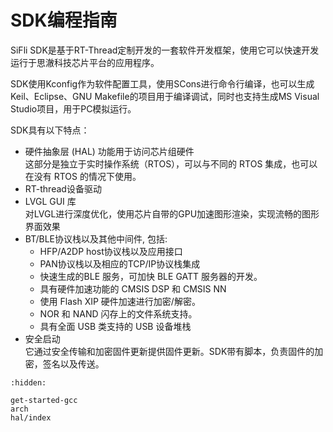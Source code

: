# SDK编程指南

SiFli SDK是基于RT-Thread定制开发的一套软件开发框架，使用它可以快速开发运行于思澈科技芯片平台的应用程序。

SDK使用Kconfig作为软件配置工具，使用SCons进行命令行编译，也可以生成Keil、Eclipse、GNU Makefile的项目用于编译调试，同时也支持生成MS Visual Studio项目，用于PC模拟运行。 

SDK具有以下特点：
- 硬件抽象层 (HAL) 功能用于访问芯片组硬件\
    这部分是独立于实时操作系统（RTOS），可以与不同的 RTOS 集成，也可以在没有 RTOS 的情况下使用。 
- RT-thread设备驱动
- LVGL GUI 库\
    对LVGL进行深度优化，使用芯片自带的GPU加速图形渲染，实现流畅的图形界面效果
- BT/BLE协议栈以及其他中间件, 包括:
    - HFP/A2DP host协议栈以及应用接口 
    - PAN协议栈以及相应的TCP/IP协议栈集成 
    - 快速生成的BLE 服务，可加快 BLE GATT 服务器的开发。
    - 具有硬件加速功能的 CMSIS DSP 和 CMSIS NN 
    - 使用 Flash XIP 硬件加速进行加密/解密。
    - NOR 和 NAND 闪存上的文件系统支持。
    - 具有全面 USB 类支持的 USB 设备堆栈 
- 安全启动\
    它通过安全传输和加密固件更新提供固件更新。SDK带有脚本，负责固件的加密，签名以及传送。


```{toctree}
:hidden:

get-started-gcc
arch
hal/index

```



